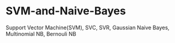 # SVM-and-Naive-Bayes
Support Vector Machine(SVM), SVC, SVR, Gaussian Naive Bayes, Multinomial NB, Bernouli NB
